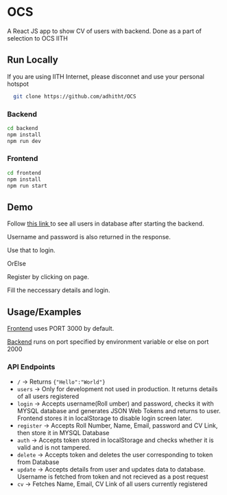 
# OCS

A React JS app to show CV of users with backend. Done as a part of selection to OCS IITH





## Run Locally
If you are using IITH Internet, please disconnet and use your personal hotspot

```bash
  git clone https://github.com/adhitht/OCS
```


### Backend
```bash
cd backend
npm install
npm run dev
```

### Frontend
```bash
cd frontend
npm install
npm run start
```


## Demo


Follow [this link ](http://localhost:2000/users) to see all users in database after starting the backend.

Username and password is also returned in the response. 

Use that to login.

OrElse

Register by clicking on page.

Fill the neccessary details and login.


## Usage/Examples
[Frontend](http://localhost:3000) uses PORT 3000 by default.

[Backend](http://localhost:2000) runs on port specified by environment variable or else on port 2000 



### API Endpoints
- ```/``` -> Returns ```{"Hello":"World"}```
- ```users``` -> Only for development not used in production. It returns details of all users registered
- ```login``` -> Accepts username(Roll umber) and password, checks it with MYSQL database and generates JSON Web Tokens and returns to user. Frontend stores it in localStorage to disable login screen later.
- ```register``` -> Accepts Roll Number, Name, Email, password and CV Link, then store it in MYSQL Database 
- ```auth``` -> Accepts token stored in localStorage and checks whether it is valid and is not tampered.
- ```delete``` -> Accepts token and deletes the user corresponding to token from Database
- ```update``` -> Accepts details from user and updates data to database. Username is fetched from token and not recieved as a post request
- ```cv``` -> Fetches Name, Email, CV Link of all users currently registered







